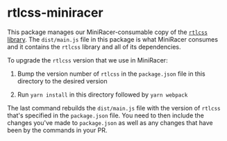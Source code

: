 # rtlcss-miniracer

This package manages our MiniRacer-consumable copy of the [`rtlcss` library](https://www.npmjs.com/package/rtlcss). The `dist/main.js` file in this package is what MiniRacer consumes and it contains the `rtlcss` library and all of its dependencies.

To upgrade the `rtlcss` version that we use in MiniRacer:

1. Bump the version number of `rtlcss` in the `package.json` file in this directory to the desired version

2. Run `yarn install` in this directory followed by `yarn webpack`

The last command rebuilds the `dist/main.js` file with the version of `rtlcss` that's specified in the `package.json` file. You need to then include the changes you've made to `package.json` as well as any changes that have been by the commands in your PR.
